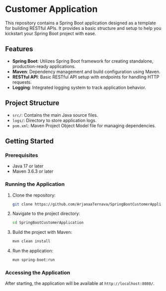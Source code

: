 # Customer Application

This repository contains a Spring Boot application designed as a template for building RESTful APIs. It provides a basic structure and setup to help you kickstart your Spring Boot project with ease.

## Features

- **Spring Boot**: Utilizes Spring Boot framework for creating standalone, production-ready applications.
- **Maven**: Dependency management and build configuration using Maven.
- **RESTful API**: Basic RESTful API setup with endpoints for handling HTTP requests.
- **Logging**: Integrated logging system to track application behavior.

## Project Structure

- `src/`: Contains the main Java source files.
- `logs/`: Directory to store application logs.
- `pom.xml`: Maven Project Object Model file for managing dependencies.

## Getting Started

### Prerequisites

- Java 17 or later
- Maven 3.6.3 or later

### Running the Application

1. Clone the repository:
    ```bash
    git clone https://github.com/ArjanaaTernava/SpringBootCustomerApplication.git
    ```
2. Navigate to the project directory:
    ```bash
    cd SpringBootCustomerApplication
    ```
3. Build the project with Maven:
    ```bash
    mvn clean install
    ```
4. Run the application:
    ```bash
    mvn spring-boot:run
    ```

### Accessing the Application

After starting, the application will be available at `http://localhost:8080/`.
